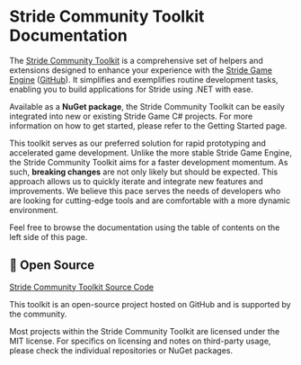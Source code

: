 # Stride Community Toolkit Documentation

The [Stride Community Toolkit](https://github.com/VaclavElias/stride-community-toolkit) is a comprehensive set of helpers and extensions designed to enhance your experience with the [Stride Game Engine](https://www.stride3d.net/) ([GitHub](https://github.com/stride3d)). It simplifies and exemplifies routine development tasks, enabling you to build applications for Stride using .NET with ease.

Available as a **NuGet package**, the Stride Community Toolkit can be easily integrated into new or existing Stride Game C# projects. For more information on how to get started, please refer to the Getting Started page.

This toolkit serves as our preferred solution for rapid prototyping and accelerated game development. Unlike the more stable Stride Game Engine, the Stride Community Toolkit aims for a faster development momentum. As such, **breaking changes** are not only likely but should be expected. This approach allows us to quickly iterate and integrate new features and improvements. We believe this pace serves the needs of developers who are looking for cutting-edge tools and are comfortable with a more dynamic environment.

Feel free to browse the documentation using the table of contents on the left side of this page.

## 🤝 Open Source

[Stride Community Toolkit Source Code](https://github.com/VaclavElias/stride-community-toolkit)

This toolkit is an open-source project hosted on GitHub and is supported by the community.

Most projects within the Stride Community Toolkit are licensed under the MIT license. For specifics on licensing and notes on third-party usage, please check the individual repositories or NuGet packages.